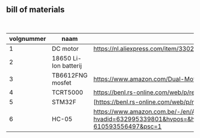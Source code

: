 ## bill of materials
<br />

|volgnummer|naam|omschrijving|nieuw/recup|kostprijs/stuk|aantal|subtotaal|
|----------|----|------------|-----------|---------|------|---------|
|         1| DC motor                       |  https://nl.aliexpress.com/item/33022320164.html?spm=a2g0o.productlist.main.1.5ecdMhQDMhQD4t&algo_pvid=d4d1d1a9-237b-4d57-82d2-6ee508b6b75b         |           |  11.99euro          |  2    |    23.98euro     |
|         2|    18650 Li-Ion batterij       |                      |           |                    |  2    |                  |
|         3|    TB6612FNG mosfet            |  https://www.amazon.com/Dual-Motor-Driver-Module-TB6612FNG/dp/B08J3S6G2N/ref=sr_1_3?keywords=TB6612FNG&sr=8-3                    |           |                    |  1    |                  |
|         4|   TCRT5000                     |   https://benl.rs-online.com/web/p/reflective-optical-sensors/7085017                   |           |                    |       |                  |
|         5|     STM32F                           |     [https://benl.rs-online.com/web/p/microcontrollers/6230825](https://benl.rs-online.com/web/p/microcontrollers/6868580)    |           |                    |       |                  |
|         6|          HC-05     |  https://www.amazon.com.be/-/en/AZDelivery-Transceiver-Bluetooth-Compatible-Raspberry/dp/B0722MD4FY/ref=asc_df_B0722MD4FY/?hvadid=632995339801&hvpos=&hvnetw=g&hvrand=6863031223830663658&hvpone=&hvptwo=&hvqmt=&hvdev=c&hvdvcmdl=&hvlocint=&hvlocphy=1001199&hvtargid=pla-610593556497&psc=1   |           |                    |       |                  |
